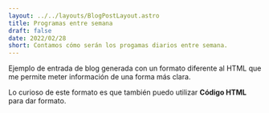 ```yaml
---
layout: ../../layouts/BlogPostLayout.astro
title: Programas entre semana
draft: false
date: 2022/02/28
short: Contamos cómo serán los progamas diarios entre semana.
---
```


Ejemplo de entrada de blog generada con un formato diferente
al HTML que me permite meter información de una forma más
clara.

Lo curioso de este formato es que también puedo utilizar
<b>Código HTML</b> para dar formato.
